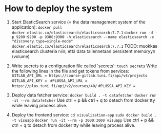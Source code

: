 
# How to deploy the system

1. Start ElasticSearch service (= the data management system of the application):
```docker pull docker.elastic.co/elasticsearch/elasticsearch:7.7.1```
```docker run -d -p 9200:9200 -p 9300:9300 -h elasticsearch --name elasticsearch -e "discovery.type=single-node" docker.elastic.co/elasticsearch/elasticsearch:7.7.1```
TODO: muokkaa elasticsearch clusteria niin, että data tallennetaan persistent memoryyn (volume)

2. Write secrets to a configuration file called 'secrets':
```touch secrets```
Write the following lines in the file and get tokens from services:
```GITLAB_API_URL = https://course-gitlab.tuni.fi/api/v4/projects```
```GITLAB_API_KEY = ```
```#PLUSSA_API_URL = https://plus.tuni.fi/api/v2/courses/40/```
```#PLUSSA_API_KEY = ```

3.  Deploy data fetcher service:
```docker build . -t datafetcher```
```docker run -it --rm datafetcher```
Use ctrl + p && ctrl + q to detach from docker tty while leaving process alive.

4. Deploy the frontend service:
```cd visualization-app```
```sudo docker build . -t visuapp```
```docker run -it --rm -p 3000:3000 visuapp```
Use ctrl + p && ctrl + q to detach from docker tty while leaving process alive.